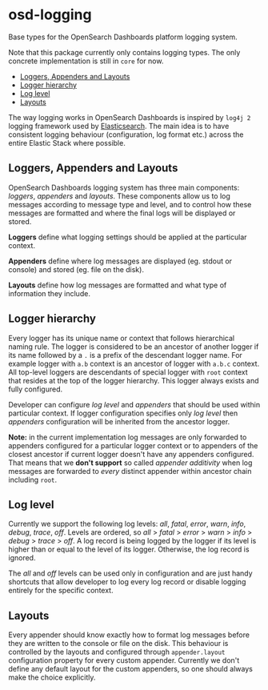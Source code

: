 # osd-logging

Base types for the OpenSearch Dashboards platform logging system.

Note that this package currently only contains logging types. The only concrete implementation
is still in `core` for now.

- [Loggers, Appenders and Layouts](#loggers-appenders-and-layouts)
- [Logger hierarchy](#logger-hierarchy)
- [Log level](#log-level)
- [Layouts](#layouts)

The way logging works in OpenSearch Dashboards is inspired by `log4j 2` logging framework used by [Elasticsearch](https://www.opensearch.org/guide/en/elasticsearch/reference/current/settings.html#logging).
The main idea is to have consistent logging behaviour (configuration, log format etc.) across the entire Elastic Stack 
where possible.

## Loggers, Appenders and Layouts

OpenSearch Dashboards logging system has three main components: _loggers_, _appenders_ and _layouts_. These components allow us to log
messages according to message type and level, and to control how these messages are formatted and where the final logs
will be displayed or stored.

__Loggers__ define what logging settings should be applied at the particular context.

__Appenders__ define where log messages are displayed (eg. stdout or console) and stored (eg. file on the disk).

__Layouts__ define how log messages are formatted and what type of information they include.


## Logger hierarchy

Every logger has its unique name or context that follows hierarchical naming rule. The logger is considered to be an 
ancestor of another logger if its name followed by a `.` is a prefix of the descendant logger name. For example logger
with `a.b` context is an ancestor of logger with `a.b.c` context. All top-level loggers are descendants of special
logger with `root` context that resides at the top of the logger hierarchy. This logger always exists and 
fully configured.

Developer can configure _log level_ and _appenders_ that should be used within particular context. If logger configuration
specifies only _log level_ then _appenders_ configuration will be inherited from the ancestor logger. 

__Note:__ in the current implementation log messages are only forwarded to appenders configured for a particular logger 
context or to appenders of the closest ancestor if current logger doesn't have any appenders configured. That means that
we __don't support__ so called _appender additivity_ when log messages are forwarded to _every_ distinct appender within
ancestor chain including `root`.

## Log level

Currently we support the following log levels: _all_, _fatal_, _error_, _warn_, _info_, _debug_, _trace_, _off_.
Levels are ordered, so _all_ > _fatal_ > _error_ > _warn_ > _info_ > _debug_ > _trace_ > _off_.
A log record is being logged by the logger if its level is higher than or equal to the level of its logger. Otherwise, 
the log record is ignored.

The _all_ and _off_ levels can be used only in configuration and are just handy shortcuts that allow developer to log every
log record or disable logging entirely for the specific context.

## Layouts

Every appender should know exactly how to format log messages before they are written to the console or file on the disk.
This behaviour is controlled by the layouts and configured through `appender.layout` configuration property for every 
custom appender. Currently we don't define any default layout for the custom appenders, so one should always make the choice 
explicitly.
